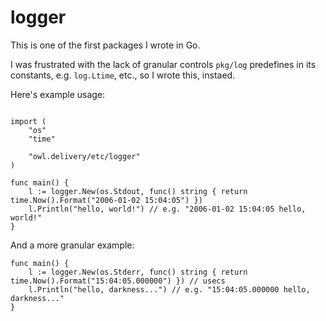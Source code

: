 # logger

This is one of the first packages I wrote in Go.

I was frustrated with the lack of granular controls `pkg/log` predefines in its constants, e.g. `log.Ltime`, etc., so I wrote this, instaed.

Here's example usage:

```package main

import (
	"os"
	"time"

	"owl.delivery/etc/logger"
)

func main() {
	l := logger.New(os.Stdout, func() string { return time.Now().Format("2006-01-02 15:04:05") })
	l.Println("hello, world!") // e.g. "2006-01-02 15:04:05 hello, world!"
}
```

And a more granular example:

```
func main() {
	l := logger.New(os.Stderr, func() string { return time.Now().Format("15:04:05.000000") }) // usecs
	l.Println("hello, darkness...") // e.g. "15:04:05.000000 hello, darkness..."
}
```
